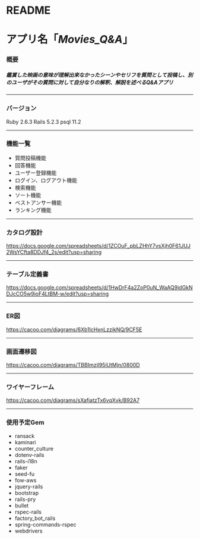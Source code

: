 # README


# アプリ名「*Movies_Q&A*」

### 概要
##### 鑑賞した映画の意味が理解出来なかったシーンやセリフを質問として投稿し、別のユーザがその質問に対して自分なりの解釈、解説を述べるQ&Aアプリ
---
### バージョン
Ruby 2.6.3
Rails 5.2.3
psql 11.2

---
### 機能一覧
- 質問投稿機能
- 回答機能
- ユーザー登録機能
- ログイン、ログアウト機能
- 検索機能
- ソート機能
- ベストアンサー機能
- ランキング機能
---
### カタログ設計
https://docs.google.com/spreadsheets/d/1ZCOuF_pbLZHhY7vsXjh0F61JUJ2WsYCfta8DDJf4_2s/edit?usp=sharing

---
### テーブル定義書
https://docs.google.com/spreadsheets/d/1HwDrF4a2ZoP0uN_WaAQ9idGkNDJcCO5w9ioF4LtBM-w/edit?usp=sharing

---
### ER図
https://cacoo.com/diagrams/6Xb1lcHxnLzzikNQ/9CF5E

---
### 画面遷移図
https://cacoo.com/diagrams/TBBImzjl95iUtMjn/0800D

---
### ワイヤーフレーム
https://cacoo.com/diagrams/sXafjatzTx6vqXvk/B92A7

---
### 使用予定Gem
- ransack
- kaminari
- counter_culture
- dotenv-rails
- rails-i18n
- faker
- seed-fu
- fow-aws
- jquery-rails
- bootstrap
- rails-pry
- bullet
- rspec-rails
- factory_bot_rails
- spring-commands-rspec
- webdrivers